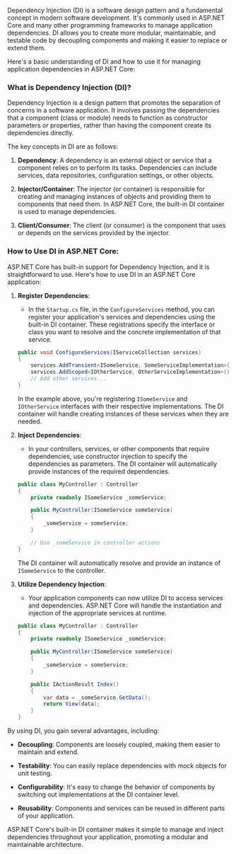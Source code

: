 Dependency Injection (DI) is a software design pattern and a fundamental concept in modern software development. It's commonly used in ASP.NET Core and many other programming frameworks to manage application dependencies. DI allows you to create more modular, maintainable, and testable code by decoupling components and making it easier to replace or extend them.

Here's a basic understanding of DI and how to use it for managing application dependencies in ASP.NET Core:

### What is Dependency Injection (DI)?

Dependency Injection is a design pattern that promotes the separation of concerns in a software application. It involves passing the dependencies that a component (class or module) needs to function as constructor parameters or properties, rather than having the component create its dependencies directly.

The key concepts in DI are as follows:

1. **Dependency**: A dependency is an external object or service that a component relies on to perform its tasks. Dependencies can include services, data repositories, configuration settings, or other objects.

2. **Injector/Container**: The injector (or container) is responsible for creating and managing instances of objects and providing them to components that need them. In ASP.NET Core, the built-in DI container is used to manage dependencies.

3. **Client/Consumer**: The client (or consumer) is the component that uses or depends on the services provided by the injector.

### How to Use DI in ASP.NET Core:

ASP.NET Core has built-in support for Dependency Injection, and it is straightforward to use. Here's how to use DI in an ASP.NET Core application:

1. **Register Dependencies**:

   - In the `Startup.cs` file, in the `ConfigureServices` method, you can register your application's services and dependencies using the built-in DI container. These registrations specify the interface or class you want to resolve and the concrete implementation of that service.

   ```csharp
   public void ConfigureServices(IServiceCollection services)
   {
       services.AddTransient<ISomeService, SomeServiceImplementation>();
       services.AddScoped<IOtherService, OtherServiceImplementation>();
       // Add other services...
   }
   ```

   In the example above, you're registering `ISomeService` and `IOtherService` interfaces with their respective implementations. The DI container will handle creating instances of these services when they are needed.

2. **Inject Dependencies**:

   - In your controllers, services, or other components that require dependencies, use constructor injection to specify the dependencies as parameters. The DI container will automatically provide instances of the required dependencies.

   ```csharp
   public class MyController : Controller
   {
       private readonly ISomeService _someService;

       public MyController(ISomeService someService)
       {
           _someService = someService;
       }

       // Use _someService in controller actions
   }
   ```

   The DI container will automatically resolve and provide an instance of `ISomeService` to the controller.

3. **Utilize Dependency Injection**:

   - Your application components can now utilize DI to access services and dependencies. ASP.NET Core will handle the instantiation and injection of the appropriate services at runtime.

   ```csharp
   public class MyController : Controller
   {
       private readonly ISomeService _someService;

       public MyController(ISomeService someService)
       {
           _someService = someService;
       }

       public IActionResult Index()
       {
           var data = _someService.GetData();
           return View(data);
       }
   }
   ```

By using DI, you gain several advantages, including:

- **Decoupling**: Components are loosely coupled, making them easier to maintain and extend.

- **Testability**: You can easily replace dependencies with mock objects for unit testing.

- **Configurability**: It's easy to change the behavior of components by switching out implementations at the DI container level.

- **Reusability**: Components and services can be reused in different parts of your application.

ASP.NET Core's built-in DI container makes it simple to manage and inject dependencies throughout your application, promoting a modular and maintainable architecture.